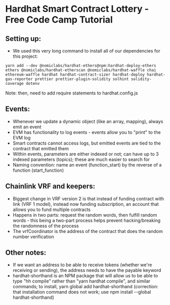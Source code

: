 # Hardhat Smart Contract Lottery - Free Code Camp Tutorial

## Setting up:
-   We used this very long command to install all of our dependencies for this project:

`yarn add --dev @nomiclabs/hardhat-ethers@npm:hardhat-deploy-ethers ethers @nomiclabs/hardhat-etherscan @nomiclabs/hardhat-waffle chai ethereum-waffle hardhat hardhat-contract-sizer hardhat-deploy hardhat-gas-reporter prettier prettier-plugin-solidity solhint solidity-coverage dotenv`

Note: then, need to add require statements to hardhat.config.js

## Events:
-   Whenever we update a dynamic object (like an array, mapping), always emit an event
-   EVM has functionality to log events - events allow you to "print" to the EVM log
-   Smart contracts cannot access logs, but emitted events are tied to the contract that emitted them
-   Within events, parameters are either indexed or not; can have up to 3 indexed parameters (topics); these are much easier to search for
-   Naming convention: name an event (function_start) by the reverse of a function (start_function)

## Chainlink VRF and keepers:
-   Biggest change in VRF version 2 is that instead of funding contract with link (VRF 1 model), instead now funding subscription, an account that allows you to fund multiple contracts
-   Happens in two parts: request the random words, then fulfill random words - this being a two-part process helps prevent hacking/breaking the randomness of the process
-   The vrfCoordinator is the address of the contract that does the random number verification

## Other notes:
-   If we want an address to be able to receive tokens (whether we're receiving or sending), the address needs to have the payable keyword
-   hardhat-shorthand is an NPM package that will allow us to be able to type "hh compile" rather than "yarn hardhat compile", and similar commands; to install, yarn global add hardhat-shorthand (correction: that installation command does not work; use npm install --global hardhat-shorthand)